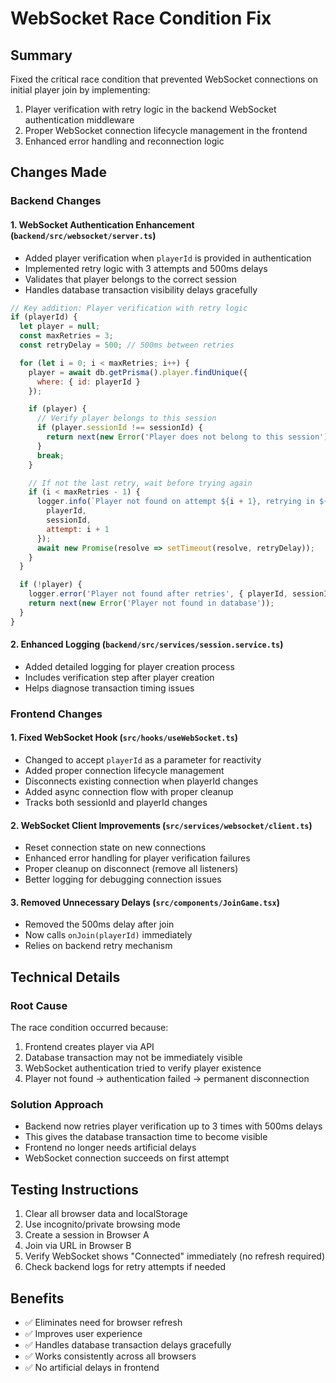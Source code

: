 # WebSocket Race Condition Fix

## Summary
Fixed the critical race condition that prevented WebSocket connections on initial player join by implementing:
1. Player verification with retry logic in the backend WebSocket authentication middleware
2. Proper WebSocket connection lifecycle management in the frontend
3. Enhanced error handling and reconnection logic

## Changes Made

### Backend Changes

#### 1. WebSocket Authentication Enhancement (`backend/src/websocket/server.ts`)
- Added player verification when `playerId` is provided in authentication
- Implemented retry logic with 3 attempts and 500ms delays
- Validates that player belongs to the correct session
- Handles database transaction visibility delays gracefully

```javascript
// Key addition: Player verification with retry logic
if (playerId) {
  let player = null;
  const maxRetries = 3;
  const retryDelay = 500; // 500ms between retries

  for (let i = 0; i < maxRetries; i++) {
    player = await db.getPrisma().player.findUnique({
      where: { id: playerId }
    });

    if (player) {
      // Verify player belongs to this session
      if (player.sessionId !== sessionId) {
        return next(new Error('Player does not belong to this session'));
      }
      break;
    }

    // If not the last retry, wait before trying again
    if (i < maxRetries - 1) {
      logger.info(`Player not found on attempt ${i + 1}, retrying in ${retryDelay}ms...`, {
        playerId,
        sessionId,
        attempt: i + 1
      });
      await new Promise(resolve => setTimeout(resolve, retryDelay));
    }
  }

  if (!player) {
    logger.error('Player not found after retries', { playerId, sessionId });
    return next(new Error('Player not found in database'));
  }
}
```

#### 2. Enhanced Logging (`backend/src/services/session.service.ts`)
- Added detailed logging for player creation process
- Includes verification step after player creation
- Helps diagnose transaction timing issues

### Frontend Changes

#### 1. Fixed WebSocket Hook (`src/hooks/useWebSocket.ts`)
- Changed to accept `playerId` as a parameter for reactivity
- Added proper connection lifecycle management
- Disconnects existing connection when playerId changes
- Added async connection flow with proper cleanup
- Tracks both sessionId and playerId changes

#### 2. WebSocket Client Improvements (`src/services/websocket/client.ts`)
- Reset connection state on new connections
- Enhanced error handling for player verification failures
- Proper cleanup on disconnect (remove all listeners)
- Better logging for debugging connection issues

#### 3. Removed Unnecessary Delays (`src/components/JoinGame.tsx`)
- Removed the 500ms delay after join
- Now calls `onJoin(playerId)` immediately
- Relies on backend retry mechanism

## Technical Details

### Root Cause
The race condition occurred because:
1. Frontend creates player via API
2. Database transaction may not be immediately visible
3. WebSocket authentication tried to verify player existence
4. Player not found → authentication failed → permanent disconnection

### Solution Approach
- Backend now retries player verification up to 3 times with 500ms delays
- This gives the database transaction time to become visible
- Frontend no longer needs artificial delays
- WebSocket connection succeeds on first attempt

## Testing Instructions

1. Clear all browser data and localStorage
2. Use incognito/private browsing mode
3. Create a session in Browser A
4. Join via URL in Browser B
5. Verify WebSocket shows "Connected" immediately (no refresh required)
6. Check backend logs for retry attempts if needed

## Benefits

- ✅ Eliminates need for browser refresh
- ✅ Improves user experience
- ✅ Handles database transaction delays gracefully
- ✅ Works consistently across all browsers
- ✅ No artificial delays in frontend